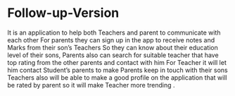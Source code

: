 # Follow-up-Version
It is an application to help both Teachers and parent to communicate with each other 
For parents they can sign up in the app to receive notes and Marks from their son’s Teachers 
So they can know about their education level of their sons, Parents also can search for suitable teacher that have top rating from the other parents and contact with him
For Teacher it will let him contact Student’s parents to make Parents keep in touch with their sons
Teachers also will be able to make a good profile on the application that will be rated by parent 
so it will make Teacher  more  trending .
